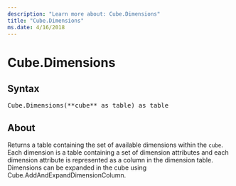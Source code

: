 ```yaml
---
description: "Learn more about: Cube.Dimensions"
title: "Cube.Dimensions"
ms.date: 4/16/2018
---
```

# Cube.Dimensions

## Syntax

<pre>
Cube.Dimensions(**cube** as table) as table
</pre>

## About
Returns a table containing the set of available dimensions within the `cube`. Each dimension is a table containing a set of dimension attributes and each dimension attribute is represented as a column in the dimension table. Dimensions can be expanded in the cube using Cube.AddAndExpandDimensionColumn. 


